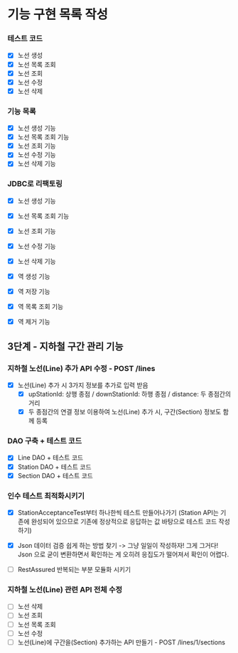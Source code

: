 # 기능 구현 목록 작성

### 테스트 코드
- [x] 노선 생성
- [x] 노선 목록 조회
- [x] 노선 조회
- [x] 노선 수정
- [x] 노선 삭제

### 기능 목록
- [x] 노선 생성 기능
- [x] 노선 목록 조회 기능
- [x] 노선 조회 기능
- [x] 노선 수정 기능
- [x] 노선 삭제 기능

### JDBC로 리팩토링
- [x] 노선 생성 기능
- [x] 노선 목록 조회 기능
- [x] 노선 조회 기능
- [x] 노선 수정 기능
- [x] 노선 삭제 기능

- [x] 역 생성 기능
- [x] 역 저장 기능
- [x] 역 목록 조회 기능
- [x] 역 제거 기능

## 3단계 - 지하철 구간 관리 기능

### 지하철 노선(Line) 추가 API 수정 - POST /lines
- [x] 노선(Line) 추가 시 3가지 정보를 추가로 입력 받음
    - [x] upStationId: 상행 종점 / downStationId: 하행 종점 / distance: 두 종점간의 거리
    - [x] 두 종점간의 연결 정보 이용하여 노선(Line) 추가 시, 구간(Section) 정보도 함께 등록

### DAO 구축 + 테스트 코드
- [x] Line DAO + 테스트 코드
- [x] Station DAO + 테스트 코드
- [x] Section DAO + 테스트 코드

### 인수 테스트 최적화시키기
- [x] StationAcceptanceTest부터 하나한씩 테스트 만들어나가기 (Station API는 기존에 완성되어 있으므로 기존에 정상적으로 응답하는 값 바탕으로 테스트 코드 작성하기)
- [x] Json 데이터 검증 쉽게 하는 방법 찾기
  -> 그냥 일일이 작성하자! 그게 그거다! Json 으로 굳이 변환하면서 확인하는 게 오히려 응집도가 떨어져서 확인이 어렵다.
- [ ] RestAssured 반복되는 부분 모듈화 시키기


### 지하철 노선(Line) 관련 API 전체 수정
- [ ] 노선 삭제
- [ ] 노선 조회
- [ ] 노선 목록 조회
- [ ] 노선 수정
- [ ] 노선(Line)에 구간을(Section) 추가하는 API 만들기 - POST /lines/1/sections